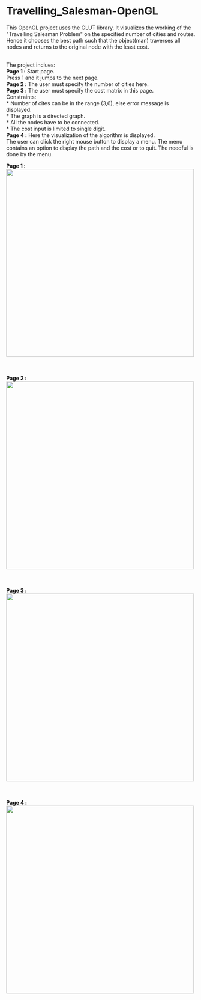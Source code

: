 # Travelling_Salesman-OpenGL

This OpenGL project uses the GLUT library. It visualizes the working of the "Travelling Salesman Problem" on the specified number of cities and routes. Hence it chooses the best path such that the object(man) traverses all nodes and returns to the original node with the least cost.<br><br>

The project inclues:<br>
**Page 1 :** Start page.<br>
              Press 1 and it jumps to the next page.<br>
**Page 2 :** The user must specify the number of cities here.<br>
**Page 3 :** The user must specify the cost matrix in this page.<br>
              Constraints:<br>
              * Number of cites can be in the range (3,6), else error message is displayed.<br>
              * The graph is a directed graph.<br>
              * All the nodes have to be connected.<br>
              * The cost input is limited to single digit.<br>
**Page 4 :** Here the visualization of the algorithm is displayed.<br>
              The user can click the right mouse button to display a menu. The menu contains an option to display the path and the
              cost or to quit. The needful is done by the menu.<br>
              
              
**Page 1 :**<br>
<img src="Screenshots/image1.PNG" width=500px><br><br><br>

**Page 2 :**
<img src="Screenshots/image2.PNG" width=500px><br><br><br>

**Page 3 :**
<img src="Screenshots/image3.PNG" width=500px><br><br><br>

**Page 4 :**
<img src="Screenshots/image4.PNG" width=500px>
